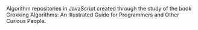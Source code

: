 Algorithm repositories in JavaScript created through the study of the book Grokking Algorithms: An Illustrated Guide for Programmers and Other Curious People.